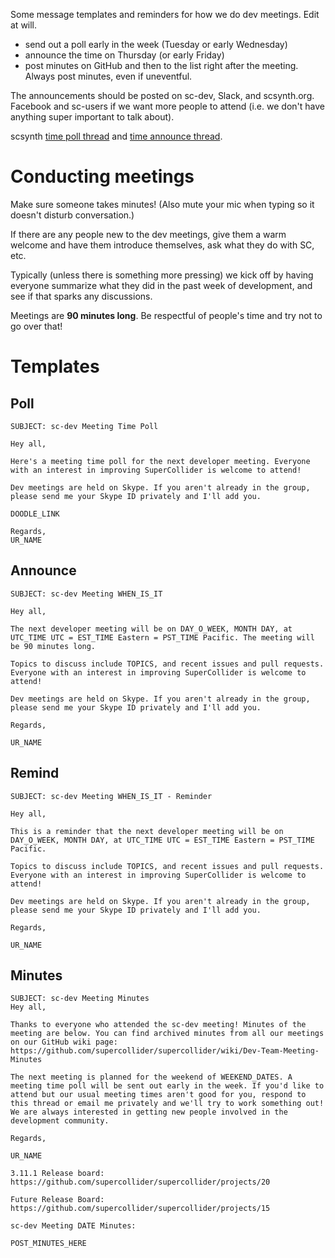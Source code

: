 Some message templates and reminders for how we do dev meetings. Edit at will.

- send out a poll early in the week (Tuesday or early Wednesday)
- announce the time on Thursday (or early Friday)
- post minutes on GitHub and then to the list right after the meeting. Always post minutes, even if uneventful.

The announcements should be posted on sc-dev, Slack, and scsynth.org. Facebook and sc-users if we want more people to attend (i.e. we don't have anything super important to talk about).

scsynth [time poll thread](https://scsynth.org/t/developer-meeting-polls/234/26) and [time announce thread](https://scsynth.org/t/dev-meetings-schedule/250/20).

# Conducting meetings

Make sure someone takes minutes! (Also mute your mic when typing so it doesn't disturb conversation.)

If there are any people new to the dev meetings, give them a warm welcome and have them introduce themselves, ask what they do with SC, etc.

Typically (unless there is something more pressing) we kick off by having everyone summarize what they did in the past week of development, and see if that sparks any discussions.

Meetings are **90 minutes long**. Be respectful of people's time and try not to go over that!

# Templates

## Poll

```
SUBJECT: sc-dev Meeting Time Poll

Hey all,

Here's a meeting time poll for the next developer meeting. Everyone with an interest in improving SuperCollider is welcome to attend!

Dev meetings are held on Skype. If you aren't already in the group, please send me your Skype ID privately and I'll add you.

DOODLE_LINK

Regards,
UR_NAME
```

## Announce

```
SUBJECT: sc-dev Meeting WHEN_IS_IT

Hey all,

The next developer meeting will be on DAY_O_WEEK, MONTH DAY, at UTC_TIME UTC = EST_TIME Eastern = PST_TIME Pacific. The meeting will be 90 minutes long.

Topics to discuss include TOPICS, and recent issues and pull requests. Everyone with an interest in improving SuperCollider is welcome to attend!

Dev meetings are held on Skype. If you aren't already in the group, please send me your Skype ID privately and I'll add you.

Regards,

UR_NAME
```

## Remind

```
SUBJECT: sc-dev Meeting WHEN_IS_IT - Reminder

Hey all,

This is a reminder that the next developer meeting will be on DAY_O_WEEK, MONTH DAY, at UTC_TIME UTC = EST_TIME Eastern = PST_TIME Pacific.

Topics to discuss include TOPICS, and recent issues and pull requests. Everyone with an interest in improving SuperCollider is welcome to attend!

Dev meetings are held on Skype. If you aren't already in the group, please send me your Skype ID privately and I'll add you.

Regards,

UR_NAME
```

## Minutes

```
SUBJECT: sc-dev Meeting Minutes
Hey all,

Thanks to everyone who attended the sc-dev meeting! Minutes of the meeting are below. You can find archived minutes from all our meetings on our GitHub wiki page: https://github.com/supercollider/supercollider/wiki/Dev-Team-Meeting-Minutes

The next meeting is planned for the weekend of WEEKEND_DATES. A meeting time poll will be sent out early in the week. If you'd like to attend but our usual meeting times aren't good for you, respond to this thread or email me privately and we'll try to work something out! We are always interested in getting new people involved in the development community.

Regards,

UR_NAME

3.11.1 Release board: https://github.com/supercollider/supercollider/projects/20

Future Release Board: https://github.com/supercollider/supercollider/projects/15

sc-dev Meeting DATE Minutes:

POST_MINUTES_HERE
```